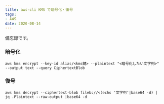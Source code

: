 ```yaml
---
title: aws-cli KMS で暗号化・復号
tags:
- AWS
date: 2020-08-14
---
```


備忘録です。

### 暗号化

```
aws kms encrypt --key-id alias/<kms鍵> --plaintext "<暗号化したい文字列>" --output text --query CiphertextBlob
```

### 復号

```
aws kms decrypt --ciphertext-blob fileb://<(echo '文字列'|base64 -d) | jq .Plaintext --raw-output |base64 -d
```

